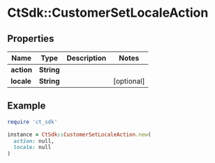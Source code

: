 # CtSdk::CustomerSetLocaleAction

## Properties

| Name | Type | Description | Notes |
| ---- | ---- | ----------- | ----- |
| **action** | **String** |  |  |
| **locale** | **String** |  | [optional] |

## Example

```ruby
require 'ct_sdk'

instance = CtSdk::CustomerSetLocaleAction.new(
  action: null,
  locale: null
)
```


